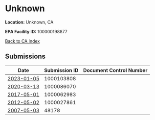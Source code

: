 # Unknown

**Location:** Unknown, CA

**EPA Facility ID:** 100000198877

[Back to CA Index](../../index.md)

## Submissions

| Date | Submission ID | Document Control Number |
|------|--------------|-------------------------|
| [2023-01-05](submissions/1000103808.md) | 1000103808 |  |
| [2020-03-13](submissions/1000086070.md) | 1000086070 |  |
| [2017-05-01](submissions/1000062983.md) | 1000062983 |  |
| [2012-05-02](submissions/1000027861.md) | 1000027861 |  |
| [2007-05-03](submissions/48178.md) | 48178 |  |
